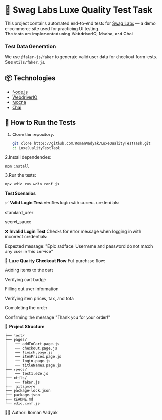 # 🧪 Swag Labs Luxe Quality Test Task

This project contains automated end-to-end tests for [Swag Labs](https://www.saucedemo.com/) — a demo e-commerce site used for practicing UI testing.  
The tests are implemented using WebdriverIO, Mocha, and Chai.

### Test Data Generation
We use `@faker-js/faker` to generate valid user data for checkout form tests.
See `utils/faker.js`.

## 📦 Technologies

- [Node.js](https://nodejs.org/)
- [WebdriverIO](https://webdriver.io/)
- [Mocha](https://mochajs.org/)
- [Chai](https://www.chaijs.com/)

## 🚀 How to Run the Tests

1. Clone the repository:
   ```bash
   git clone https://github.com/RomanVadyak/LuxeQualityTestTask.git
   cd LuxeQualityTestTask
2.Install dependencies:
  ```bash
  npm install
```
3.Run the tests:
  ```bash
  npx wdio run wdio.conf.js
```
   **Test Scenarios**
   
✅ **Valid Login Test**
   Verifies login with correct credentials:

   standard_user

   secret_sauce

❌ **Invalid Login Test**
   Checks for error message when logging in with incorrect credentials:

   Expected message: "Epic sadface: Username and password do not match any user in this service"

🛒 **Luxe Quality Checkout Flow**
   Full purchase flow:

   Adding items to the cart

   Verifying cart badge

   Filling out user information

   Verifying item prices, tax, and total

   Completing the order

   Confirming the message "Thank you for your order!"


📁 **Project Structure**
```
├── test/
├── pages/
│   ├── addToCart.page.js
│   ├── checkout.page.js
│   ├── finish.page.js
│   ├── itemPrices.page.js
│   ├── login.page.js
│   └── titleNames.page.js
├── specs/
│   ├── test1.e2e.js
├── utils/
│   ├── faker.js
├── .gitignore
├── package-lock.json
├── package.json
├── README.md
└── wdio.conf.js
```
👨‍💻 Author: Roman Vadyak
